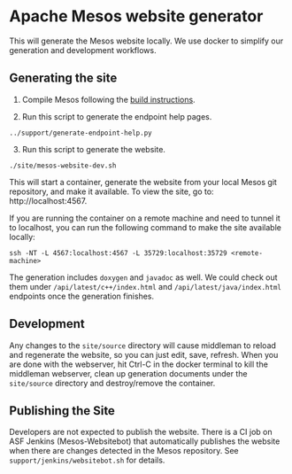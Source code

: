 # Apache Mesos website generator
This will generate the Mesos website locally. We use docker
to simplify our generation and development workflows.

## Generating the site

1. Compile Mesos following the [build instructions](https://mesos.apache.org/documentation/latest/building/).

2. Run this script to generate the endpoint help pages.
```
../support/generate-endpoint-help.py
```

3. Run this script to generate the website.

```
./site/mesos-website-dev.sh
```

This will start a container, generate the website from your local Mesos git
repository, and make it available. To view the site, go to: http://localhost:4567.

If you are running the container on a remote machine and need to tunnel it to
localhost, you can run the following command to make the site available locally:

```
ssh -NT -L 4567:localhost:4567 -L 35729:localhost:35729 <remote-machine>
```

The generation includes `doxygen` and `javadoc` as well. We could check out them
under `/api/latest/c++/index.html` and `/api/latest/java/index.html` endpoints
once the generation finishes.

## Development

Any changes to the `site/source` directory will cause middleman to reload and
regenerate the website, so you can just edit, save, refresh. When you are done
with the webserver, hit Ctrl-C in the docker terminal to kill the middleman
webserver, clean up generation documents under the `site/source` directory and
destroy/remove the container.

## Publishing the Site

Developers are not expected to publish the website. There is a CI job on ASF
Jenkins (Mesos-Websitebot) that automatically publishes the website when there
are changes detected in the Mesos repository. See
`support/jenkins/websitebot.sh` for details.
